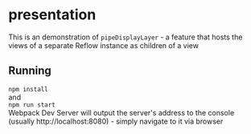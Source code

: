 # presentation
This is an demonstration of `pipeDisplayLayer` - a feature that hosts the views of a separate Reflow instance as children of a view 

## Running
`npm install` \
and \
`npm run start`\
Webpack Dev Server will output the server's address to the console (usually http://localhost:8080) - simply navigate to it via browser 